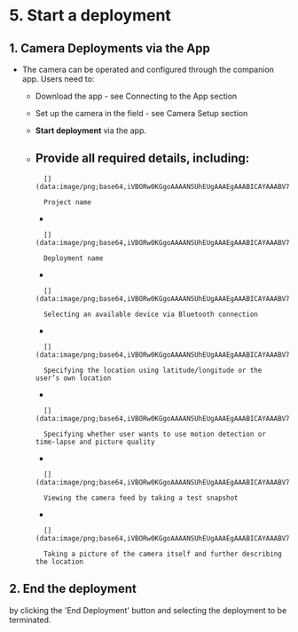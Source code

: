 # 5. Start a deployment

## **1. Camera Deployments via the App**

- The camera can be operated and configured through the companion app. Users need to:
    - Download the app - see Connecting to the App section
    - Set up the camera in the field - see Camera Setup section
    - **Start deployment** via the app.
    - Provide all required details, including:
        - 
            
            [](data:image/png;base64,iVBORw0KGgoAAAANSUhEUgAAAEgAAABICAYAAABV7bNHAAAA1ElEQVR4Ae3bMQ4BURSFYY2xBuwQ7BIkTGxFRj9Oo9RdkXn5TvL3L19u+2ZmZmZmZhVbpH26pFcaJ9IrndMudb/CWadHGiden1bll9MIzqd79SUd0thY20qga4NA50qgoUGgoRJo/NL/V/N+QIAAAQIECBAgQIAAAQIECBAgQIAAAQIECBAgQIAAAQIECBAgQIAAAQIECBAgQIAAAQIEyFeEZyXQpUGgUyXQrkGgTSVQl/qGcG5pnkq3Sn0jOMv0k3Vpm05pmNjfsGPalFyOmZmZmdkbSS9cKbtzhxMAAAAASUVORK5CYII=)
            
            Project name
            
        - 
            
            [](data:image/png;base64,iVBORw0KGgoAAAANSUhEUgAAAEgAAABICAYAAABV7bNHAAAA1ElEQVR4Ae3bMQ4BURSFYY2xBuwQ7BIkTGxFRj9Oo9RdkXn5TvL3L19u+2ZmZmZmZhVbpH26pFcaJ9IrndMudb/CWadHGiden1bll9MIzqd79SUd0thY20qga4NA50qgoUGgoRJo/NL/V/N+QIAAAQIECBAgQIAAAQIECBAgQIAAAQIECBAgQIAAAQIECBAgQIAAAQIECBAgQIAAAQIEyFeEZyXQpUGgUyXQrkGgTSVQl/qGcG5pnkq3Sn0jOMv0k3Vpm05pmNjfsGPalFyOmZmZmdkbSS9cKbtzhxMAAAAASUVORK5CYII=)
            
            Deployment name
            
        - 
            
            [](data:image/png;base64,iVBORw0KGgoAAAANSUhEUgAAAEgAAABICAYAAABV7bNHAAAA1ElEQVR4Ae3bMQ4BURSFYY2xBuwQ7BIkTGxFRj9Oo9RdkXn5TvL3L19u+2ZmZmZmZhVbpH26pFcaJ9IrndMudb/CWadHGiden1bll9MIzqd79SUd0thY20qga4NA50qgoUGgoRJo/NL/V/N+QIAAAQIECBAgQIAAAQIECBAgQIAAAQIECBAgQIAAAQIECBAgQIAAAQIECBAgQIAAAQIEyFeEZyXQpUGgUyXQrkGgTSVQl/qGcG5pnkq3Sn0jOMv0k3Vpm05pmNjfsGPalFyOmZmZmdkbSS9cKbtzhxMAAAAASUVORK5CYII=)
            
            Selecting an available device via Bluetooth connection
            
        - 
            
            [](data:image/png;base64,iVBORw0KGgoAAAANSUhEUgAAAEgAAABICAYAAABV7bNHAAAA1ElEQVR4Ae3bMQ4BURSFYY2xBuwQ7BIkTGxFRj9Oo9RdkXn5TvL3L19u+2ZmZmZmZhVbpH26pFcaJ9IrndMudb/CWadHGiden1bll9MIzqd79SUd0thY20qga4NA50qgoUGgoRJo/NL/V/N+QIAAAQIECBAgQIAAAQIECBAgQIAAAQIECBAgQIAAAQIECBAgQIAAAQIECBAgQIAAAQIEyFeEZyXQpUGgUyXQrkGgTSVQl/qGcG5pnkq3Sn0jOMv0k3Vpm05pmNjfsGPalFyOmZmZmdkbSS9cKbtzhxMAAAAASUVORK5CYII=)
            
            Specifying the location using latitude/longitude or the user’s own location
            
        - 
            
            [](data:image/png;base64,iVBORw0KGgoAAAANSUhEUgAAAEgAAABICAYAAABV7bNHAAAA1ElEQVR4Ae3bMQ4BURSFYY2xBuwQ7BIkTGxFRj9Oo9RdkXn5TvL3L19u+2ZmZmZmZhVbpH26pFcaJ9IrndMudb/CWadHGiden1bll9MIzqd79SUd0thY20qga4NA50qgoUGgoRJo/NL/V/N+QIAAAQIECBAgQIAAAQIECBAgQIAAAQIECBAgQIAAAQIECBAgQIAAAQIECBAgQIAAAQIEyFeEZyXQpUGgUyXQrkGgTSVQl/qGcG5pnkq3Sn0jOMv0k3Vpm05pmNjfsGPalFyOmZmZmdkbSS9cKbtzhxMAAAAASUVORK5CYII=)
            
            Specifying whether user wants to use motion detection or time-lapse and picture quality
            
        - 
            
            [](data:image/png;base64,iVBORw0KGgoAAAANSUhEUgAAAEgAAABICAYAAABV7bNHAAAA1ElEQVR4Ae3bMQ4BURSFYY2xBuwQ7BIkTGxFRj9Oo9RdkXn5TvL3L19u+2ZmZmZmZhVbpH26pFcaJ9IrndMudb/CWadHGiden1bll9MIzqd79SUd0thY20qga4NA50qgoUGgoRJo/NL/V/N+QIAAAQIECBAgQIAAAQIECBAgQIAAAQIECBAgQIAAAQIECBAgQIAAAQIECBAgQIAAAQIEyFeEZyXQpUGgUyXQrkGgTSVQl/qGcG5pnkq3Sn0jOMv0k3Vpm05pmNjfsGPalFyOmZmZmdkbSS9cKbtzhxMAAAAASUVORK5CYII=)
            
            Viewing the camera feed by taking a test snapshot
            
        - 
            
            [](data:image/png;base64,iVBORw0KGgoAAAANSUhEUgAAAEgAAABICAYAAABV7bNHAAAA1ElEQVR4Ae3bMQ4BURSFYY2xBuwQ7BIkTGxFRj9Oo9RdkXn5TvL3L19u+2ZmZmZmZhVbpH26pFcaJ9IrndMudb/CWadHGiden1bll9MIzqd79SUd0thY20qga4NA50qgoUGgoRJo/NL/V/N+QIAAAQIECBAgQIAAAQIECBAgQIAAAQIECBAgQIAAAQIECBAgQIAAAQIECBAgQIAAAQIEyFeEZyXQpUGgUyXQrkGgTSVQl/qGcG5pnkq3Sn0jOMv0k3Vpm05pmNjfsGPalFyOmZmZmdkbSS9cKbtzhxMAAAAASUVORK5CYII=)
            
            Taking a picture of the camera itself and further describing the location
            

## **2. End the deployment**

by clicking the 'End Deployment' button and selecting the deployment to be terminated.